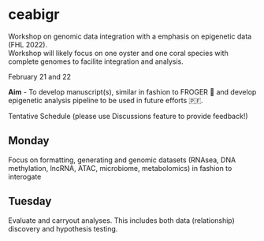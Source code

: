 # ceabigr
Workshop on genomic data integration with a emphasis on epigenetic data (FHL 2022).     
Workshop will likely focus on one oyster and one coral species with complete genomes to facilite integration and analysis.

February 21 and 22

**Aim** - To develop manuscript(s), similar in fashion to FROGER 🐸 and develop epigenetic analysis pipeline to be used in future efforts 🇵🇫. 


Tentative Schedule (please use Discussions feature to provide feedback!)


## Monday
Focus on formatting, generating and genomic datasets (RNAsea, DNA methylation, lncRNA, ATAC, microbiome, metabolomics) in fashion to interogate 



## Tuesday 
Evaluate and carryout analyses. This includes both data (relationship) discovery and hypothesis testing.















